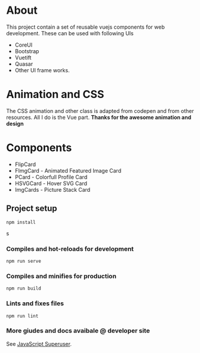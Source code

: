 # About
This project contain a set of reusable vuejs components for web development. These can be used with following UIs
* CoreUI
* Bootstrap
* Vuetift
* Quasar
* Other UI frame works.

# Animation and CSS
The CSS animation and other class is adapted from codepen and from other resources. All I do is the Vue part. **Thanks for the awesome animation and design**

# Components
* FlipCard
* FImgCard - Animated Featured Image Card
* PCard - Colorfull Profile Card
* HSVGCard - Hover SVG Card
* ImgCards - Picture Stack Card

## Project setup
```
npm install
```
s
### Compiles and hot-reloads for development
```
npm run serve
```

### Compiles and minifies for production
```
npm run build
```

### Lints and fixes files
```
npm run lint
```

### More giudes and docs avaibale @ developer site
See [JavaScript Superuser](https://javascriptsu.wordpress.com).
